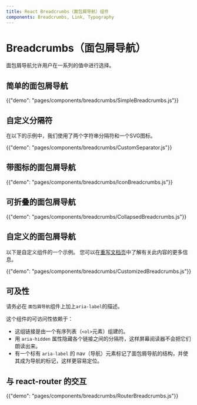 ```yaml
---
title: React Breadcrumbs（面包屑导航）组件
components: Breadcrumbs, Link, Typography
---
```


# Breadcrumbs（面包屑导航）

<p class="description">面包屑导航允许用户在一系列的值中进行选择。</p>

## 简单的面包屑导航

{{"demo": "pages/components/breadcrumbs/SimpleBreadcrumbs.js"}}

## 自定义分隔符

在以下的示例中，我们使用了两个字符串分隔符和一个SVG图标。

{{"demo": "pages/components/breadcrumbs/CustomSeparator.js"}}

## 带图标的面包屑导航

{{"demo": "pages/components/breadcrumbs/IconBreadcrumbs.js"}}

## 可折叠的面包屑导航

{{"demo": "pages/components/breadcrumbs/CollapsedBreadcrumbs.js"}}

## 自定义的面包屑导航

以下是自定义组件的一个示例。 您可以在[重写文档页](/customization/components/)中了解有关此内容的更多信息。

{{"demo": "pages/components/breadcrumbs/CustomizedBreadcrumbs.js"}}

## 可及性

请务必在 `面包屑导航`组件上加上`aria-label`的描述。

这个组件的可访问性依赖于：

- 这组链接是由一个有序列表（`<ol>`元素）组建的。
- 用 `aria-hidden` 属性隐藏各个链接之间的分隔符，这样屏幕阅读器不会把它们朗读出来。
- 有一个标有 `aria-label` 的 nav（导航）元素标记了面包屑导航的结构，并使其成为导航的标记，这样更容易定位。

## 与 react-router 的交互

{{"demo": "pages/components/breadcrumbs/RouterBreadcrumbs.js"}}